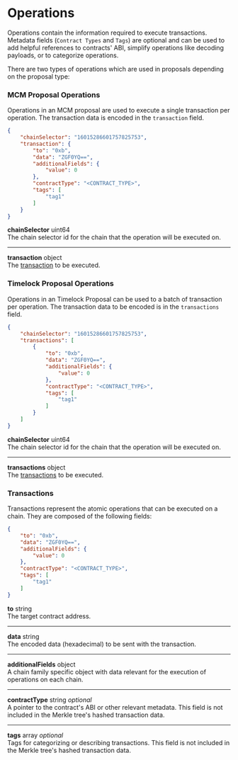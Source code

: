 # Operations

Operations contain the information required to execute transactions. Metadata fields (`Contract Types` and `Tags`) are optional and can be used to add helpful references to contracts' ABI, simplify operations like decoding payloads, or to categorize operations.

There are two types of operations which are used in proposals depending on the proposal type:

### MCM Proposal Operations

Operations in an MCM proposal are used to execute a single transaction per operation. The transaction data is encoded in the `transaction` field.

<!-- panels:start -->

<!-- div:left-panel -->

```json
{
    "chainSelector": "16015286601757825753",
    "transaction": {
        "to": "0xb",
        "data": "ZGF0YQ==",
        "additionalFields": {
            "value": 0
        },
        "contractType": "<CONTRACT_TYPE>",
        "tags": [
            "tag1"
        ]
    }
}
```

<!-- div:right-panel -->

**chainSelector** uint64<br/>
The chain selector id for the chain that the operation will be executed on.

---

**transaction** object<br/>
The [transaction](#transactions) to be executed.

<!-- panels:end -->

### Timelock Proposal Operations

Operations in an Timelock Proposal can be used to a batch of transaction per operation. The transaction data to be encoded is in the `transactions` field.

<!-- panels:start -->

<!-- div:left-panel -->

```json
{
    "chainSelector": "16015286601757825753",
    "transactions": [
        {
            "to": "0xb",
            "data": "ZGF0YQ==",
            "additionalFields": {
                "value": 0
            },
            "contractType": "<CONTRACT_TYPE>",
            "tags": [
                "tag1"
            ]
        }
    ]
}
```

<!-- div:right-panel -->

**chainSelector** uint64<br/>
The chain selector id for the chain that the operation will be executed on.

---

**transactions** object<br/>
The [transactions](#transactions) to be executed.



<!-- panels:end -->

### Transactions

Transactions represent the atomic operations that can be executed on a chain. They are composed of the following fields:

<!-- panels:start -->

<!-- div:left-panel -->

```json
{
    "to": "0xb",
    "data": "ZGF0YQ==",
    "additionalFields": {
        "value": 0
    },
    "contractType": "<CONTRACT_TYPE>",
    "tags": [
        "tag1"
    ]
}
```

<!-- div:right-panel -->

**to** string<br/>
The target contract address.

---

**data** string<br/>
The encoded data (hexadecimal) to be sent with the transaction.

---

**additionalFields** object<br/>
A chain family specific object with data relevant for the execution of operations on each chain.

---

**contractType** string _optional_<br/>
A pointer to the contract's ABI or other relevant metadata. This field is not included in the Merkle tree's hashed transaction data.

---

**tags** array _optional_<br/>
Tags for categorizing or describing transactions. This field is not included in the Merkle tree's hashed transaction data.

<!-- panels:end -->